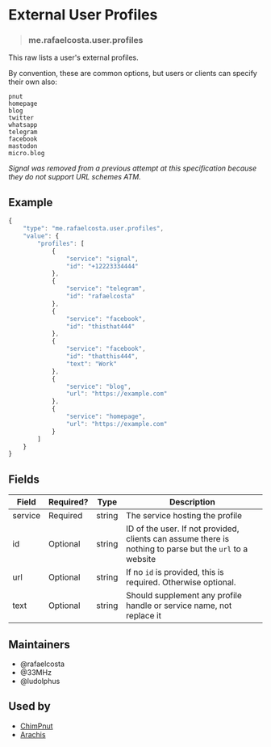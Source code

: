 <!-- give your raw a title -->
# External User Profiles

<!-- specify the "type" for your raw -->
> ### me.rafaelcosta.user.profiles

<!-- provide a description of what your raw represents -->
This raw lists a user's external profiles.

By convention, these are common options, but users or clients can specify their own also:

```
pnut
homepage
blog
twitter
whatsapp
telegram
facebook
mastodon
micro.blog
```

_Signal was removed from a previous attempt at this specification because they do not support URL schemes ATM._

<!-- provide at least one example of what your raw might look like in the wild -->
## Example

~~~ js
{
    "type": "me.rafaelcosta.user.profiles",
    "value": {
        "profiles": [
            {
                "service": "signal",
                "id": "+12223334444"
            },
            {
                "service": "telegram",
                "id": "rafaelcosta"
            },
            {
                "service": "facebook",
                "id": "thisthat444"
            },
            {
                "service": "facebook",
                "id": "thatthis444",
                "text": "Work"
            },
            {
                "service": "blog",
                "url": "https://example.com"
            },
            {
                "service": "homepage",
                "url": "https://example.com"
            }
        ]
    }
}
~~~

<!-- provide a complete description of the fields in the "value" object for your raw -->
## Fields

| Field         | Required? | Type   | Description                                                 |
| -----         | --------- | ----   | -----------                                                 |
| service       | Required  | string | The service hosting the profile |
| id            | Optional  | string | ID of the user. If not provided, clients can assume there is nothing to parse but the `url` to a website |
| url           | Optional  | string | If no `id` is provided, this is required. Otherwise optional. |
| text          | Optional  | string | Should supplement any profile handle or service name, not replace it |

<!-- provide a way to contact you -->
## Maintainers
* @rafaelcosta
* @33MHz
* @ludolphus

<!-- provide references to compatible apps / service -->
## Used by
* [ChimPnut](https://itunes.apple.com/us/app/chimpnut-microblog-pm-chat/id1198300163?mt=8)
* [Arachis](https://itunes.apple.com/br/app/arachis/id1200781062?mt=8)